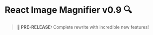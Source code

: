 # React Image Magnifier v0.9 🔍

> **🚀 PRE-RELEASE:** Complete rewrite with incredible new features!


